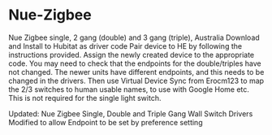 # Nue-Zigbee
Nue Zigbee single, 2 gang (double) and 3 gang (triple), Australia
Download and Install to Hubitat as driver code
Pair device to HE by following the instructions provided. 
Assign the newly created device to the appropriate code.
You may need to check that the endpoints for the double/triples have not changed. The newer units have different endpoints, and this needs to be changed in the drivers. 
Then use Virtual Device Sync from Erocm123 to map the 2/3 switches to human usable names, to use with Google Home etc. This is not required for the single light switch. 

Updated: Nue Zigbee Single, Double and Triple Gang Wall Switch Drivers Modified to allow Endpoint to be set by preference setting
